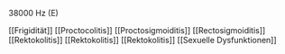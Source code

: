 38000 Hz (E)

[[Frigidität]]
[[Proctocolitis]]
[[Proctosigmoiditis]]
[[Rectosigmoiditis]]
[[Rektokolitis]]
[[Rektokolitis]]
[[Rektokolitis]]
[[Sexuelle Dysfunktionen]]